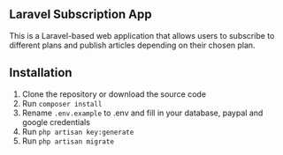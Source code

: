## Laravel Subscription App

This is a Laravel-based web application that allows users to subscribe to different plans and publish articles depending
on their chosen plan.

## Installation

1) Clone the repository or download the source code
2) Run `composer install`
3) Rename `.env.example` to .env and fill in your database, paypal and google credentials
4) Run `php artisan key:generate`
5) Run `php artisan migrate`

